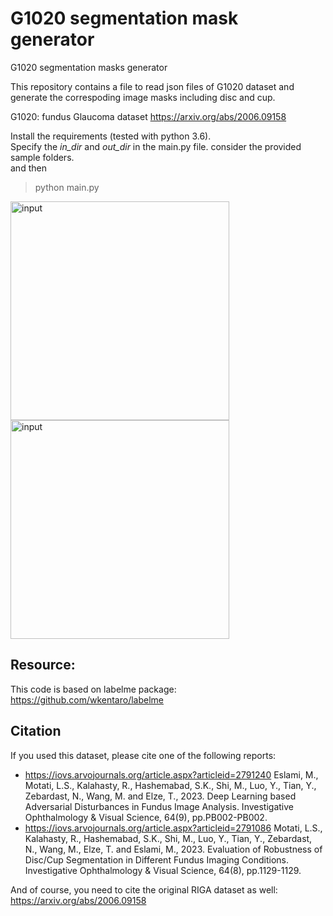 # G1020 segmentation mask generator
 G1020 segmentation masks generator

This repository contains a file to read json files of G1020 dataset and generate the correspoding image masks including disc and cup.

G1020: fundus Glaucoma dataset 
https://arxiv.org/abs/2006.09158

Install the requirements (tested with python 3.6). </br>
Specify the _in_dir_ and _out_dir_ in the main.py file. consider the provided sample folders.</br>
and then </br>
> python main.py

<img src="./G1020/image_0.jpg" width="350" title="input">
<img src="./G1020-segments/image_0.png" width="350" title="input">


## Resource: 
This code is based on labelme package:
https://github.com/wkentaro/labelme


## Citation 

If you used this dataset, please cite one of the following reports: </br>
- https://iovs.arvojournals.org/article.aspx?articleid=2791240 
Eslami, M., Motati, L.S., Kalahasty, R., Hashemabad, S.K., Shi, M., Luo, Y., Tian, Y., Zebardast, N., Wang, M. and Elze, T., 2023. Deep Learning based Adversarial Disturbances in Fundus Image Analysis. Investigative Ophthalmology & Visual Science, 64(9), pp.PB002-PB002. </br>
- https://iovs.arvojournals.org/article.aspx?articleid=2791086 
Motati, L.S., Kalahasty, R., Hashemabad, S.K., Shi, M., Luo, Y., Tian, Y., Zebardast, N., Wang, M., Elze, T. and Eslami, M., 2023. Evaluation of Robustness of Disc/Cup Segmentation in Different Fundus Imaging Conditions. Investigative Ophthalmology & Visual Science, 64(8), pp.1129-1129.</br> 

And of course, you need to cite the original RIGA dataset as well: </br>
https://arxiv.org/abs/2006.09158


